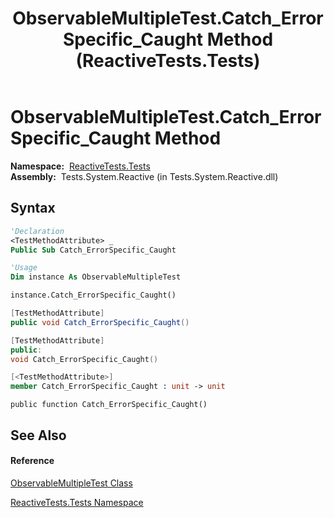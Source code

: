 ﻿---
title: ObservableMultipleTest.Catch_ErrorSpecific_Caught Method  (ReactiveTests.Tests)
TOCTitle: Catch_ErrorSpecific_Caught Method
ms:assetid: M:ReactiveTests.Tests.ObservableMultipleTest.Catch_ErrorSpecific_Caught
ms:mtpsurl: https://msdn.microsoft.com/en-us/library/reactivetests.tests.observablemultipletest.catch_errorspecific_caught(v=VS.103)
ms:contentKeyID: 36619795
ms.date: 06/28/2011
mtps_version: v=VS.103
f1_keywords:
- ReactiveTests.Tests.ObservableMultipleTest.Catch_ErrorSpecific_Caught
dev_langs:
- CSharp
- JScript
- VB
- FSharp
- c++
---

# ObservableMultipleTest.Catch\_ErrorSpecific\_Caught Method

**Namespace:**  [ReactiveTests.Tests](hh289046\(v=vs.103\).md)  
**Assembly:**  Tests.System.Reactive (in Tests.System.Reactive.dll)

## Syntax

``` vb
'Declaration
<TestMethodAttribute> _
Public Sub Catch_ErrorSpecific_Caught
```

``` vb
'Usage
Dim instance As ObservableMultipleTest

instance.Catch_ErrorSpecific_Caught()
```

``` csharp
[TestMethodAttribute]
public void Catch_ErrorSpecific_Caught()
```

``` c++
[TestMethodAttribute]
public:
void Catch_ErrorSpecific_Caught()
```

``` fsharp
[<TestMethodAttribute>]
member Catch_ErrorSpecific_Caught : unit -> unit 
```

``` jscript
public function Catch_ErrorSpecific_Caught()
```

## See Also

#### Reference

[ObservableMultipleTest Class](hh303586\(v=vs.103\).md)

[ReactiveTests.Tests Namespace](hh289046\(v=vs.103\).md)

